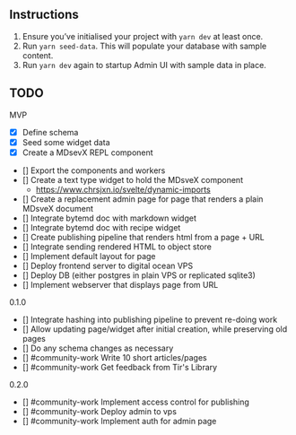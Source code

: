

## Instructions

1. Ensure you’ve initialised your project with `yarn dev` at least once.
2. Run `yarn seed-data`. This will populate your database with sample content.
3. Run `yarn dev` again to startup Admin UI with sample data in place.



## TODO

MVP
- [x] Define schema
- [x] Seed some widget data
- [x] Create a MDsevX REPL component
- [] Export the components and workers 
- [] Create a text type widget to hold the MDsveX component
  - https://www.chrsjxn.io/svelte/dynamic-imports
- [] Create a replacement admin page for page that renders a plain MDsveX document
- [] Integrate bytemd doc with markdown widget
- [] Integrate bytemd doc with recipe widget
- [] Create publishing pipeline that renders html from a page + URL
- [] Integrate sending rendered HTML to object store
- [] Implement default layout for page
- [] Deploy frontend server to digital ocean VPS
- [] Deploy DB (either postgres in plain VPS or replicated sqlite3)
- [] Implement webserver that displays page from URL

0.1.0
- [] Integrate hashing into publishing pipeline to prevent re-doing work
- [] Allow updating page/widget after initial creation, while preserving old pages
- [] Do any schema changes as necessary
- [] #community-work Write 10 short articles/pages
- [] #community-work Get feedback from Tir's Library

0.2.0
- [] #community-work Implement access control for publishing
- [] #community-work Deploy admin to vps
- [] #community-work Implement auth for admin page

